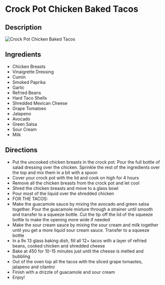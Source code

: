 # Crock Pot Chicken Baked Tacos

## Description
![Crock Pot Chicken Baked Tacos](https://www.themealdb.com/images/media/meals/ypxvwv1505333929.jpg "Crock Pot Chicken Baked Tacos")

## Ingredients
- Chicken Breasts
- Vinaigrette Dressing
- Cumin
- Smoked Paprika
- Garlic
- Refried Beans
- Hard Taco Shells
- Shredded Mexican Cheese
- Grape Tomatoes
- Jalapeno
- Avocado
- Green Salsa
- Sour Cream
- Milk

## Directions
- Put the uncooked chicken breasts in the crock pot. Pour the full bottle of salad dressing over the chicken. Sprinkle the rest of the ingredients over the top and mix them in a bit with a spoon
- Cover your crock pot with the lid and cook on high for 4 hours
- Remove all the chicken breasts from the crock pot and let cool
- Shred the chicken breasts and move to a glass bowl
- Pour most of the liquid over the shredded chicken
- FOR THE TACOS:
- Make the guacamole sauce by mixing the avocado and green salsa together. Pour the guacamole mixture through a strainer until smooth and transfer to a squeeze bottle. Cut the tip off the lid of the squeeze bottle to make the opening more wide if needed
- Make the sour cream sauce by mixing the sour cream and milk together until you get a more liquid sour cream sauce. Transfer to a squeeze bottle
- In a 9x 13 glass baking dish, fill all 12+ tacos with a layer of refried beans, cooked chicken and shredded cheese
- Bake at 450 for 10-15 minutes just until the cheese is melted and bubbling
- Out of the oven top all the tacos with the sliced grape tomaotes, jalapeno and cilantro
- Finish with a drizzle of guacamole and sour cream
- Enjoy!
